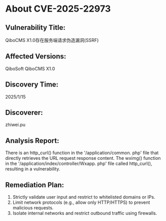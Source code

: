 # About CVE-2025-22973

## Vulnerability Title:

QiboCMS X1.0存在服务端请求伪造漏洞(SSRF)

## Affected Versions:

QiboSoft QiboCMS X1.0

## Discovery Time:

2025/1/15

## Discoverer:

zhiwei.pu

## Analysis Report:

There is an http_curl() function in the '/application/common. php' file that directly retrieves the URL request response content. The wximg() function in the '/application/index/controller/Wxapp. php' file called http_curl(), resulting in a vulnerability.

## Remediation Plan:

1. Strictly validate user input and restrict to whitelisted domains or IPs.
2. Limit network protocols (e.g., allow only HTTP/HTTPS) to prevent malicious requests.
3. Isolate internal networks and restrict outbound traffic using firewalls.
